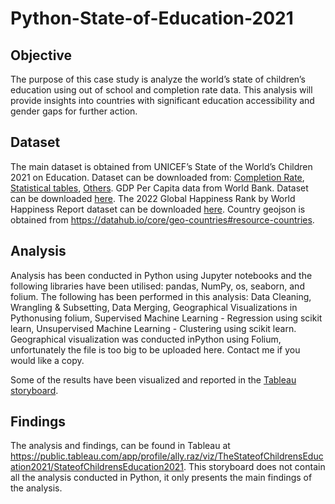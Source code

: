 # Python-State-of-Education-2021

## Objective
The purpose of this case study is analyze the world’s state of children’s education using out of school and completion rate data. This analysis will provide insights into countries with significant education accessibility and gender gaps for further action.

## Dataset
The main dataset is obtained from UNICEF’s State of the World’s Children 2021 on Education. Dataset can be downloaded from: [Completion Rate](https:/data.unicef.org/resources/data_explorer/unicef_f/?ag=UNICEF&df=GLOBAL_DATAFLOW&ver=1.0&dq=.ED_CR_L1.&startPeriod=2012&endPeriod=2022), [Statistical tables](https://data.unicef.org/wp-content/uploads/2021/10/SOWC-Statistical-tables-ALL-2021-EN.xlsx), [Others](https://data.unicef.org/dv_index/).
GDP Per Capita data from World Bank. Dataset can be downloaded [here](https://api.worldbank.org/v2/en/indicator/NY.GDP.PCAP.CD?downloadformat=csv).
The 2022 Global Happiness Rank by World Happiness Report dataset can be downloaded [here](https://worldhappiness.report/ed/2022/#appendices-and-data).
Country geojson is obtained from https://datahub.io/core/geo-countries#resource-countries.

## Analysis
Analysis has been conducted in Python using Jupyter notebooks and the following libraries have been utilised: pandas, NumPy, os, seaborn, and folium. The following has been performed in this analysis: Data Cleaning, Wrangling & Subsetting, Data Merging, Geographical Visualizations in Pythonusing folium, Supervised Machine Learning - Regression using scikit learn, Unsupervised Machine Learning - Clustering using scikit learn. Geographical visualization was conducted inPython using Folium, unfortunately the file is too big to be uploaded here. Contact me if you would like a copy.

Some of the results have been visualized and reported in the [Tableau storyboard](https://public.tableau.com/app/profile/ally.raz/viz/TheStateofChildrensEducation2021/StateofChildrensEducation2021).


## Findings
The analysis and findings, can be found in Tableau at https://public.tableau.com/app/profile/ally.raz/viz/TheStateofChildrensEducation2021/StateofChildrensEducation2021. This storyboard does not contain all the analysis conducted in Python, it only presents the main findings of the analysis.
